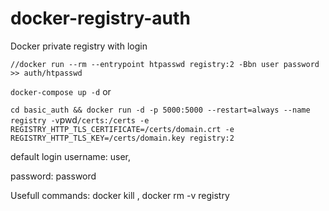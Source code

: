 # docker-registry-auth
Docker private registry with login

`
//docker run --rm --entrypoint htpasswd registry:2 -Bbn user password >> auth/htpasswd
`


`
docker-compose up -d
`
or

`
cd basic_auth && docker run -d -p 5000:5000 --restart=always --name registry -v `pwd`/certs:/certs -e REGISTRY_HTTP_TLS_CERTIFICATE=/certs/domain.crt -e REGISTRY_HTTP_TLS_KEY=/certs/domain.key registry:2
`


default login
username: user,

password: password



Usefull commands: docker kill <container>, docker rm -v registry

